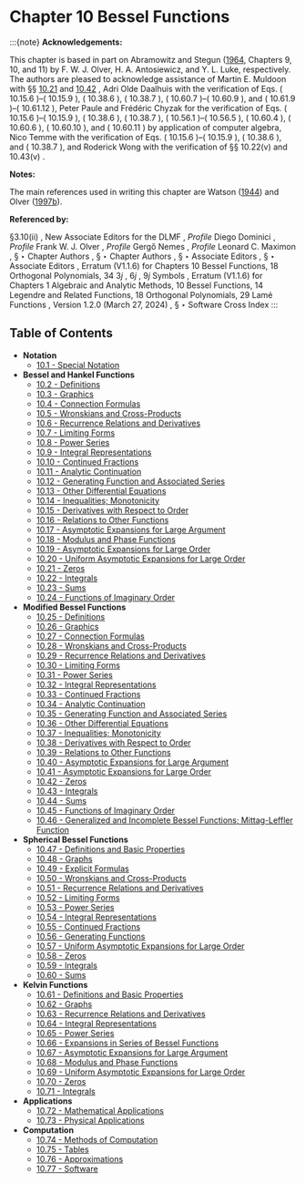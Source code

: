 # Chapter 10 Bessel Functions

:::{note}
**Acknowledgements:**

This chapter is based in part on Abramowitz and Stegun ([1964](./bib/index.html#bib24 "Handbook of Mathematical Functions with Formulas, Graphs, and Mathematical Tables"), Chapters 9, 10, and 11) by F. W. J. Olver, H. A. Antosiewicz, and Y. L. Luke, respectively. The authors are pleased to acknowledge assistance of Martin E. Muldoon with §§ [10.21](./10.21.md "§10.21 Zeros ‣ Bessel and Hankel Functions ‣ Chapter 10 Bessel Functions") and [10.42](./10.42.md "§10.42 Zeros ‣ Modified Bessel Functions ‣ Chapter 10 Bessel Functions") , Adri Olde Daalhuis with the verification of Eqs. ( 10.15.6 )–( 10.15.9 ), ( 10.38.6 ), ( 10.38.7 ), ( 10.60.7 )–( 10.60.9 ), and ( 10.61.9 )–( 10.61.12 ), Peter Paule and Frédéric Chyzak for the verification of Eqs. ( 10.15.6 )–( 10.15.9 ), ( 10.38.6 ), ( 10.38.7 ), ( 10.56.1 )–( 10.56.5 ), ( 10.60.4 ), ( 10.60.6 ), ( 10.60.10 ), and ( 10.60.11 ) by application of computer algebra, Nico Temme with the verification of Eqs. ( 10.15.6 )–( 10.15.9 ), ( 10.38.6 ), and ( 10.38.7 ), and Roderick Wong with the verification of §§ 10.22(v) and 10.43(v) .

**Notes:**

The main references used in writing this chapter are Watson ([1944](./bib/W.html#bib2380 "A Treatise on the Theory of Bessel Functions")) and Olver ([1997b](./bib/O.html#bib1809 "Asymptotics and Special Functions")).

**Referenced by:**

§3.10(ii) , New Associate Editors for the DLMF , *Profile* Diego Dominici , *Profile* Frank W. J. Olver , *Profile* Gergő Nemes , *Profile* Leonard C. Maximon , § ‣ Chapter Authors , § ‣ Chapter Authors , § ‣ Associate Editors , § ‣ Associate Editors , Erratum (V1.1.6) for Chapters 10 Bessel Functions, 18 Orthogonal Polynomials, 34 3*j* , 6*j* , 9*j* Symbols , Erratum (V1.1.6) for Chapters 1 Algebraic and Analytic Methods, 10 Bessel Functions, 14 Legendre and Related Functions, 18 Orthogonal Polynomials, 29 Lamé Functions , Version 1.2.0 (March 27, 2024) , § ‣ Software Cross Index
:::

## Table of Contents

- <a id="PT1"></a>**Notation**
  - [10.1 - Special Notation](./10.1.md)
- <a id="PT2"></a>**Bessel and Hankel Functions**
  - [10.2 - Definitions](./10.2.md)
  - [10.3 - Graphics](./10.3.md)
  - [10.4 - Connection Formulas](./10.4.md)
  - [10.5 - Wronskians and Cross-Products](./10.5.md)
  - [10.6 - Recurrence Relations and Derivatives](./10.6.md)
  - [10.7 - Limiting Forms](./10.7.md)
  - [10.8 - Power Series](./10.8.md)
  - [10.9 - Integral Representations](./10.9.md)
  - [10.10 - Continued Fractions](./10.10.md)
  - [10.11 - Analytic Continuation](./10.11.md)
  - [10.12 - Generating Function and Associated Series](./10.12.md)
  - [10.13 - Other Differential Equations](./10.13.md)
  - [10.14 - Inequalities; Monotonicity](./10.14.md)
  - [10.15 - Derivatives with Respect to Order](./10.15.md)
  - [10.16 - Relations to Other Functions](./10.16.md)
  - [10.17 - Asymptotic Expansions for Large Argument](./10.17.md)
  - [10.18 - Modulus and Phase Functions](./10.18.md)
  - [10.19 - Asymptotic Expansions for Large Order](./10.19.md)
  - [10.20 - Uniform Asymptotic Expansions for Large Order](./10.20.md)
  - [10.21 - Zeros](./10.21.md)
  - [10.22 - Integrals](./10.22.md)
  - [10.23 - Sums](./10.23.md)
  - [10.24 - Functions of Imaginary Order](./10.24.md)
- <a id="PT3"></a>**Modified Bessel Functions**
  - [10.25 - Definitions](./10.25.md)
  - [10.26 - Graphics](./10.26.md)
  - [10.27 - Connection Formulas](./10.27.md)
  - [10.28 - Wronskians and Cross-Products](./10.28.md)
  - [10.29 - Recurrence Relations and Derivatives](./10.29.md)
  - [10.30 - Limiting Forms](./10.30.md)
  - [10.31 - Power Series](./10.31.md)
  - [10.32 - Integral Representations](./10.32.md)
  - [10.33 - Continued Fractions](./10.33.md)
  - [10.34 - Analytic Continuation](./10.34.md)
  - [10.35 - Generating Function and Associated Series](./10.35.md)
  - [10.36 - Other Differential Equations](./10.36.md)
  - [10.37 - Inequalities; Monotonicity](./10.37.md)
  - [10.38 - Derivatives with Respect to Order](./10.38.md)
  - [10.39 - Relations to Other Functions](./10.39.md)
  - [10.40 - Asymptotic Expansions for Large Argument](./10.40.md)
  - [10.41 - Asymptotic Expansions for Large Order](./10.41.md)
  - [10.42 - Zeros](./10.42.md)
  - [10.43 - Integrals](./10.43.md)
  - [10.44 - Sums](./10.44.md)
  - [10.45 - Functions of Imaginary Order](./10.45.md)
  - [10.46 - Generalized and Incomplete Bessel Functions; Mittag-Leffler Function](./10.46.md)
- <a id="PT4"></a>**Spherical Bessel Functions**
  - [10.47 - Definitions and Basic Properties](./10.47.md)
  - [10.48 - Graphs](./10.48.md)
  - [10.49 - Explicit Formulas](./10.49.md)
  - [10.50 - Wronskians and Cross-Products](./10.50.md)
  - [10.51 - Recurrence Relations and Derivatives](./10.51.md)
  - [10.52 - Limiting Forms](./10.52.md)
  - [10.53 - Power Series](./10.53.md)
  - [10.54 - Integral Representations](./10.54.md)
  - [10.55 - Continued Fractions](./10.55.md)
  - [10.56 - Generating Functions](./10.56.md)
  - [10.57 - Uniform Asymptotic Expansions for Large Order](./10.57.md)
  - [10.58 - Zeros](./10.58.md)
  - [10.59 - Integrals](./10.59.md)
  - [10.60 - Sums](./10.60.md)
- <a id="PT5"></a>**Kelvin Functions**
  - [10.61 - Definitions and Basic Properties](./10.61.md)
  - [10.62 - Graphs](./10.62.md)
  - [10.63 - Recurrence Relations and Derivatives](./10.63.md)
  - [10.64 - Integral Representations](./10.64.md)
  - [10.65 - Power Series](./10.65.md)
  - [10.66 - Expansions in Series of Bessel Functions](./10.66.md)
  - [10.67 - Asymptotic Expansions for Large Argument](./10.67.md)
  - [10.68 - Modulus and Phase Functions](./10.68.md)
  - [10.69 - Uniform Asymptotic Expansions for Large Order](./10.69.md)
  - [10.70 - Zeros](./10.70.md)
  - [10.71 - Integrals](./10.71.md)
- <a id="PT6"></a>**Applications**
  - [10.72 - Mathematical Applications](./10.72.md)
  - [10.73 - Physical Applications](./10.73.md)
- <a id="PT7"></a>**Computation**
  - [10.74 - Methods of Computation](./10.74.md)
  - [10.75 - Tables](./10.75.md)
  - [10.76 - Approximations](./10.76.md)
  - [10.77 - Software](./10.77.md)